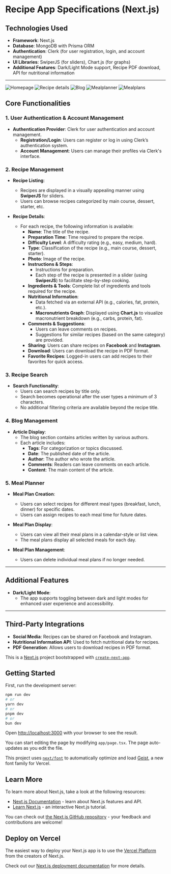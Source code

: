 # Recipe App Specifications (Next.js)

## Technologies Used
- **Framework**: Next.js
- **Database**: MongoDB with Prisma ORM
- **Authentication**: Clerk (for user registration, login, and account management)
- **UI Libraries**: SwiperJS (for sliders), Chart.js (for graphs)
- **Additional Features**: Dark/Light Mode support, Recipe PDF download, API for nutritional information

---

![Homepage](git_images/homepage.png)
![Recipe details](git_images/recipe_details.png)
![Blog](git_images/blog.png)
![Mealplanner](git_images/mealplanner.png)
![Mealplans](git_images/mealplans.png)

## Core Functionalities

### 1. User Authentication & Account Management
- **Authentication Provider**: Clerk for user authentication and account management.
  - **Registration/Login**: Users can register or log in using Clerk’s authentication system.
  - **Account Management**: Users can manage their profiles via Clerk's interface.

### 2. Recipe Management
- **Recipe Listing**:
  - Recipes are displayed in a visually appealing manner using **SwiperJS** for sliders.
  - Users can browse recipes categorized by main course, dessert, starter, etc.
  
- **Recipe Details**:
  - For each recipe, the following information is available:
    - **Name**: The title of the recipe.
    - **Preparation Time**: Time required to prepare the recipe.
    - **Difficulty Level**: A difficulty rating (e.g., easy, medium, hard).
    - **Type**: Classification of the recipe (e.g., main course, dessert, starter).
    - **Photo**: Image of the recipe.
    - **Instructions & Steps**: 
      - Instructions for preparation.
      - Each step of the recipe is presented in a slider (using **SwiperJS**) to facilitate step-by-step cooking.
    - **Ingredients & Tools**: Complete list of ingredients and tools required for the recipe.
    - **Nutritional Information**: 
      - Data fetched via an external API (e.g., calories, fat, protein, etc.).
      - **Macronutrients Graph**: Displayed using **Chart.js** to visualize macronutrient breakdown (e.g., carbs, protein, fat).
    - **Comments & Suggestions**: 
      - Users can leave comments on recipes.
      - Suggestions for similar recipes (based on the same category) are provided.
    - **Sharing**: Users can share recipes on **Facebook** and **Instagram**.
    - **Download**: Users can download the recipe in PDF format.
    - **Favorite Recipes**: Logged-in users can add recipes to their favorites for quick access.

### 3. Recipe Search
- **Search Functionality**:
  - Users can search recipes by title only.
  - Search becomes operational after the user types a minimum of 3 characters.
  - No additional filtering criteria are available beyond the recipe title.

### 4. Blog Management
- **Article Display**:
  - The blog section contains articles written by various authors.
  - Each article includes:
    - **Tags**: For categorization or topics discussed.
    - **Date**: The published date of the article.
    - **Author**: The author who wrote the article.
    - **Comments**: Readers can leave comments on each article.
    - **Content**: The main content of the article.

### 5. Meal Planner
- **Meal Plan Creation**:
  - Users can select recipes for different meal types (breakfast, lunch, dinner) for specific dates.
  - Users can assign recipes to each meal time for future dates.
  
- **Meal Plan Display**:
  - Users can view all their meal plans in a calendar-style or list view.
  - The meal plans display all selected meals for each day.
  
- **Meal Plan Management**:
  - Users can delete individual meal plans if no longer needed.

---

## Additional Features
- **Dark/Light Mode**: 
  - The app supports toggling between dark and light modes for enhanced user experience and accessibility.

---

## Third-Party Integrations
- **Social Media**: Recipes can be shared on Facebook and Instagram.
- **Nutritional Information API**: Used to fetch nutritional data for recipes.
- **PDF Generation**: Allows users to download recipes in PDF format.


This is a [Next.js](https://nextjs.org) project bootstrapped with [`create-next-app`](https://nextjs.org/docs/app/api-reference/cli/create-next-app).

## Getting Started

First, run the development server:

```bash
npm run dev
# or
yarn dev
# or
pnpm dev
# or
bun dev
```

Open [http://localhost:3000](http://localhost:3000) with your browser to see the result.

You can start editing the page by modifying `app/page.tsx`. The page auto-updates as you edit the file.

This project uses [`next/font`](https://nextjs.org/docs/app/building-your-application/optimizing/fonts) to automatically optimize and load [Geist](https://vercel.com/font), a new font family for Vercel.

## Learn More

To learn more about Next.js, take a look at the following resources:

- [Next.js Documentation](https://nextjs.org/docs) - learn about Next.js features and API.
- [Learn Next.js](https://nextjs.org/learn) - an interactive Next.js tutorial.

You can check out [the Next.js GitHub repository](https://github.com/vercel/next.js) - your feedback and contributions are welcome!

## Deploy on Vercel

The easiest way to deploy your Next.js app is to use the [Vercel Platform](https://vercel.com/new?utm_medium=default-template&filter=next.js&utm_source=create-next-app&utm_campaign=create-next-app-readme) from the creators of Next.js.

Check out our [Next.js deployment documentation](https://nextjs.org/docs/app/building-your-application/deploying) for more details.

